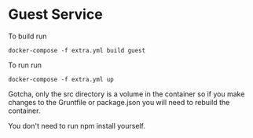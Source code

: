 Guest Service
=======

To build run 

```
docker-compose -f extra.yml build guest
```

To run run 

```
docker-compose -f extra.yml up
```

Gotcha, only the src directory is a volume in the container so if you make changes to the Gruntfile or package.json you will need to rebuild the container.

You don't need to run npm install yourself.

